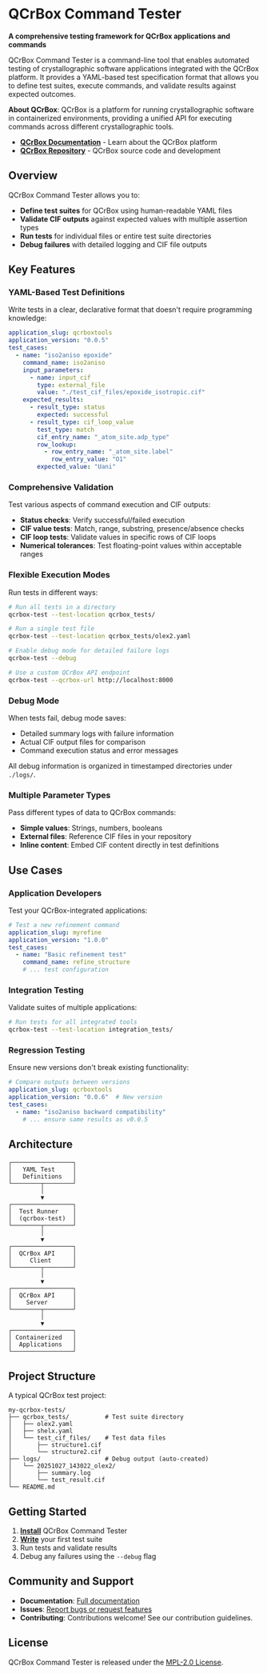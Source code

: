 # QCrBox Command Tester

**A comprehensive testing framework for QCrBox applications and commands**

QCrBox Command Tester is a command-line tool that enables automated testing of crystallographic software applications integrated with the QCrBox platform. It provides a YAML-based test specification format that allows you to define test suites, execute commands, and validate results against expected outcomes.

**About QCrBox**: QCrBox is a platform for running crystallographic software in containerized environments, providing a unified API for executing commands across different crystallographic tools.

- **[QCrBox Documentation](https://qcrbox.github.io/QCrBox/)** - Learn about the QCrBox platform
- **[QCrBox Repository](https://github.com/QCrBox/QCrBox)** - QCrBox source code and development

## Overview

QCrBox Command Tester allows you to:

- **Define test suites** for QCrBox using human-readable YAML files
- **Validate CIF outputs** against expected values with multiple assertion types
- **Run tests** for individual files or entire test suite directories
- **Debug failures** with detailed logging and CIF file outputs

## Key Features

### YAML-Based Test Definitions

Write tests in a clear, declarative format that doesn't require programming knowledge:

```yaml
application_slug: qcrboxtools
application_version: "0.0.5"
test_cases:
  - name: "iso2aniso epoxide"
    command_name: iso2aniso
    input_parameters:
      - name: input_cif
        type: external_file
        value: "./test_cif_files/epoxide_isotropic.cif"
    expected_results:
      - result_type: status
        expected: successful
      - result_type: cif_loop_value
        test_type: match
        cif_entry_name: "_atom_site.adp_type"
        row_lookup:
          - row_entry_name: "_atom_site.label"
            row_entry_value: "O1"
        expected_value: "Uani"
```

### Comprehensive Validation

Test various aspects of command execution and CIF outputs:

- **Status checks**: Verify successful/failed execution
- **CIF value tests**: Match, range, substring, presence/absence checks
- **CIF loop tests**: Validate values in specific rows of CIF loops
- **Numerical tolerances**: Test floating-point values within acceptable ranges

### Flexible Execution Modes

Run tests in different ways:

```bash
# Run all tests in a directory
qcrbox-test --test-location qcrbox_tests/

# Run a single test file
qcrbox-test --test-location qcrbox_tests/olex2.yaml

# Enable debug mode for detailed failure logs
qcrbox-test --debug

# Use a custom QCrBox API endpoint
qcrbox-test --qcrbox-url http://localhost:8000
```

### Debug Mode

When tests fail, debug mode saves:

- Detailed summary logs with failure information
- Actual CIF output files for comparison
- Command execution status and error messages

All debug information is organized in timestamped directories under `./logs/`.

### Multiple Parameter Types

Pass different types of data to QCrBox commands:

- **Simple values**: Strings, numbers, booleans
- **External files**: Reference CIF files in your repository
- **Inline content**: Embed CIF content directly in test definitions

## Use Cases

### Application Developers

Test your QCrBox-integrated applications:

```yaml
# Test a new refinement command
application_slug: myrefine
application_version: "1.0.0"
test_cases:
  - name: "Basic refinement test"
    command_name: refine_structure
    # ... test configuration
```

### Integration Testing

Validate suites of multiple applications:

```bash
# Run tests for all integrated tools
qcrbox-test --test-location integration_tests/
```

### Regression Testing

Ensure new versions don't break existing functionality:

```yaml
# Compare outputs between versions
application_slug: qcrboxtools
application_version: "0.0.6"  # New version
test_cases:
  - name: "iso2aniso backward compatibility"
    # ... ensure same results as v0.0.5
```

## Architecture

```
┌─────────────────┐
│   YAML Test     │
│   Definitions   │
└────────┬────────┘
         │
         ▼
┌─────────────────┐
│  Test Runner    │
│  (qcrbox-test)  │
└────────┬────────┘
         │
         ▼
┌─────────────────┐
│  QCrBox API     │
│     Client      │
└────────┬────────┘
         │
         ▼
┌─────────────────┐
│  QCrBox API     │
│    Server       │
└────────┬────────┘
         │
         ▼
┌─────────────────┐
│ Containerized   │
│  Applications   │
└─────────────────┘
```

## Project Structure

A typical QCrBox test project:

```
my-qcrbox-tests/
├── qcrbox_tests/          # Test suite directory
│   ├── olex2.yaml
│   ├── shelx.yaml
│   └── test_cif_files/    # Test data files
│       ├── structure1.cif
│       └── structure2.cif
├── logs/                  # Debug output (auto-created)
│   └── 20251027_143022_olex2/
│       ├── summary.log
│       └── test_result.cif
└── README.md
```

## Getting Started

1. **[Install](installation.md)** QCrBox Command Tester
2. **[Write](yaml-format.md)** your first test suite
3. Run tests and validate results
4. Debug any failures using the `--debug` flag

## Community and Support

- **Documentation**: [Full documentation](https://github.com/Niolon/qcrbox_cmd_tester)
- **Issues**: [Report bugs or request features](https://github.com/Niolon/qcrbox_cmd_tester/issues)
- **Contributing**: Contributions welcome! See our contribution guidelines.

## License

QCrBox Command Tester is released under the [MPL-2.0 License](https://mozilla.org/MPL/2.0/).
